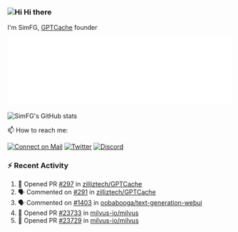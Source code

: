 ### <img src='https://qpluspicture.oss-cn-beijing.aliyuncs.com/6LjjQA/Hi.gif' alt='Hi' width="24"/> Hi there

I'm SimFG, [GPTCache](https://github.com/zilliztech/GPTCache) founder

![Metrics 👋](/metrics.plugin.followup.user.svg)

![SimFG's GitHub stats](https://github-readme-stats.vercel.app/api?username=SimFG&show_icons=true&theme=radical&count_private=true)

📫 How to reach me:

[![Connect on Mail](https://img.shields.io/badge/Ask%20me-anything-1abc9c.svg)](mailto:1142838399@qq.com)
[![Twitter](https://img.shields.io/twitter/follow/FogSim?style=social)](https://twitter.com/FogSim)
[![Discord](https://img.shields.io/discord/1092648432495251507?label=Discord&logo=discord)](https://discord.gg/Q8C6WEjSWV)

### :zap: Recent Activity

<!--START_SECTION:activity-->
1. 💪 Opened PR [#297](https://github.com/zilliztech/GPTCache/pull/297) in [zilliztech/GPTCache](https://github.com/zilliztech/GPTCache)
2. 🗣 Commented on [#291](https://github.com/zilliztech/GPTCache/issues/291) in [zilliztech/GPTCache](https://github.com/zilliztech/GPTCache)
3. 🗣 Commented on [#1403](https://github.com/oobabooga/text-generation-webui/issues/1403) in [oobabooga/text-generation-webui](https://github.com/oobabooga/text-generation-webui)
4. 💪 Opened PR [#23733](https://github.com/milvus-io/milvus/pull/23733) in [milvus-io/milvus](https://github.com/milvus-io/milvus)
5. 💪 Opened PR [#23729](https://github.com/milvus-io/milvus/pull/23729) in [milvus-io/milvus](https://github.com/milvus-io/milvus)
<!--END_SECTION:activity-->

